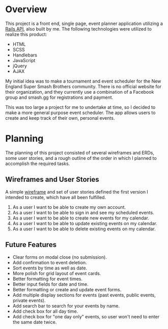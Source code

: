 # Overview
This project is a front end, single page, event planner application utilizing a [Rails API](https://github.com/caseydulong/event-planner-api), also built by me.  The following technologies were utilized to realize this product:
- HTML
- SCSS
- Handlebars
- JavaScript
- jQuery
- AJAX

My initial idea was to make a tournament and event scheduler for the New England Super Smash Brothers community.  There is no official website for their organization, and they currently use a combination of a Facebook group and smash.gg for registrations and payment.

This was too large a project for me to undertake at time, so I decided to make a more general purpose event scheduler.  The app allows users to create and keep track of their own, personal events.

# Planning
The planning of this project consisted of several wireframes and ERDs, some user stories, and a rough outline of the order in which I planned to accomplish the required tasks.

## Wireframes and User Stories
A simple [wireframe](https://i.imgur.com/zxNoSwp.jpg) and set of user stories defined the first version I intended to create, which have all been fulfilled.
1. As a user I want to be able to create my own account.
2. As a user I want to be able to sign in and see my scheduled events.
3. As a user I want to be able to create new events for my calendar.
4. As a user I want to be able to update existing events on my calendar.
5. As a user I want to be able to delete existing events on my calendar.

## Future Features
- Clear forms on modal close (no submission).
- Add confirmation to event deletion.
- Sort events by time as well as date.
- More polish for grid layout of event cards.
- Better formatting for event times.
- Better input fields for date and time.
- Better formatting or create and update event forms.
- Add multiple display sections for events (past events, public events, private events).
- Add search bar to search for your events by name.
- Add check box for all day time.
- Add check box for "one day only" events, so user won't need to enter the same date twice.
